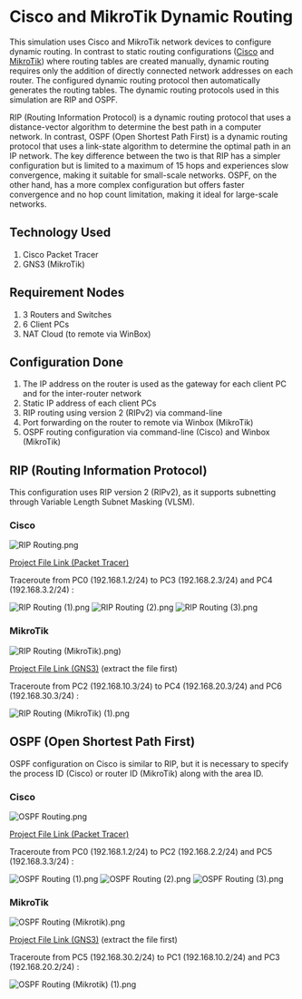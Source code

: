 # Cisco and MikroTik Dynamic Routing
This simulation uses Cisco and MikroTik network devices to configure dynamic routing. In contrast to static routing configurations ([Cisco](https://github.com/eightball270/CodingStudio-ComputerNetworkFundamentals?tab=readme-ov-file#static-routing) and [MikroTik](https://github.com/eightball270/MikroTik-Static-Routing/tree/main?tab=readme-ov-file#mikrotik-static-routing)) where routing tables are created manually, dynamic routing requires only the addition of directly connected network addresses on each router. The configured dynamic routing protocol then automatically generates the routing tables. The dynamic routing protocols used in this simulation are RIP and OSPF.

RIP (Routing Information Protocol) is a dynamic routing protocol that uses a distance-vector algorithm to determine the best path in a computer network. In contrast, OSPF (Open Shortest Path First) is a dynamic routing protocol that uses a link-state algorithm to determine the optimal path in an IP network. The key difference between the two is that RIP has a simpler configuration but is limited to a maximum of 15 hops and experiences slow convergence, making it suitable for small-scale networks. OSPF, on the other hand, has a more complex configuration but offers faster convergence and no hop count limitation, making it ideal for large-scale networks.

## Technology Used
1. Cisco Packet Tracer
2. GNS3 (MikroTik)

## Requirement Nodes
1. 3 Routers and Switches
2. 6 Client PCs
3. NAT Cloud (to remote via WinBox)

## Configuration Done
1. The IP address on the router is used as the gateway for each client PC and for the inter-router network
2. Static IP address of each client PCs
3. RIP routing using version 2 (RIPv2) via command-line
4. Port forwarding on the router to remote via Winbox (MikroTik)
5. OSPF routing configuration via command-line (Cisco) and Winbox (MikroTik)

## RIP (Routing Information Protocol)
This configuration uses RIP version 2 (RIPv2), as it supports subnetting through Variable Length Subnet Masking (VLSM).

### Cisco

![RIP Routing.png](https://github.com/eightball270/Cisco-and-MikroTik-Dynamic-Routing/blob/main/Cisco/RIP%20Routing.png)

[Project File Link (Packet Tracer)](https://github.com/eightball270/Cisco-and-MikroTik-Dynamic-Routing/blob/main/Cisco/RIP%20Routing.pkt)

Traceroute from PC0 (192.168.1.2/24) to PC3 (192.168.2.3/24) and PC4 (192.168.3.2/24) :

![RIP Routing (1).png](https://github.com/eightball270/Cisco-and-MikroTik-Dynamic-Routing/blob/main/Cisco/RIP%20Routing%20(1).png) ![RIP Routing (2).png](https://github.com/eightball270/Cisco-and-MikroTik-Dynamic-Routing/blob/main/Cisco/RIP%20Routing%20(2).png) ![RIP Routing (3).png](https://github.com/eightball270/Cisco-and-MikroTik-Dynamic-Routing/blob/main/Cisco/RIP%20Routing%20(3).png)

### MikroTik

![RIP Routing (MikroTik).png)](https://github.com/eightball270/Cisco-and-MikroTik-Dynamic-Routing/blob/main/MikroTik/RIP%20Routing%20(MikroTik).png)

[Project File Link (GNS3)](https://github.com/eightball270/Cisco-and-MikroTik-Dynamic-Routing/blob/main/MikroTik/RIP%20Routing%20(MikroTik).gns3project.rar) (extract the file first)

Traceroute from PC2 (192.168.10.3/24) to PC4 (192.168.20.3/24) and PC6 (192.168.30.3/24) :

![RIP Routing (MikroTik) (1).png](https://github.com/eightball270/Cisco-and-MikroTik-Dynamic-Routing/blob/main/MikroTik/RIP%20Routing%20(MikroTik)%20(1).png)

## OSPF (Open Shortest Path First)
OSPF configuration on Cisco is similar to RIP, but it is necessary to specify the process ID (Cisco) or router ID (MikroTik) along with the area ID.

### Cisco

![OSPF Routing.png](https://github.com/eightball270/Cisco-and-MikroTik-Dynamic-Routing/blob/main/Cisco/OSPF%20Routing.png)

[Project File Link (Packet Tracer)](https://github.com/eightball270/Cisco-and-MikroTik-Dynamic-Routing/blob/main/Cisco/OSPF%20Routing.pkt)

Traceroute from PC0 (192.168.1.2/24) to PC2 (192.168.2.2/24) and PC5 (192.168.3.3/24) :

![OSPF Routing (1).png](https://github.com/eightball270/Cisco-and-MikroTik-Dynamic-Routing/blob/main/Cisco/OSPF%20Routing%20(1).png) ![OSPF Routing (2).png](https://github.com/eightball270/Cisco-and-MikroTik-Dynamic-Routing/blob/main/Cisco/OSPF%20Routing%20(2).png) ![OSPF Routing (3).png](https://github.com/eightball270/Cisco-and-MikroTik-Dynamic-Routing/blob/main/Cisco/OSPF%20Routing%20(3).png)

### MikroTik

![OSPF Routing (Mikrotik).png](https://github.com/eightball270/Cisco-and-MikroTik-Dynamic-Routing/blob/main/MikroTik/OSPF%20Routing%20(Mikrotik).png)

[Project File Link (GNS3)](https://github.com/eightball270/Cisco-and-MikroTik-Dynamic-Routing/blob/main/MikroTik/OSPF%20Routing%20(MikroTik).gns3project.rar) (extract the file first)

Traceroute from PC5 (192.168.30.2/24) to PC1 (192.168.10.2/24) and PC3 (192.168.20.2/24) :

![OSPF Routing (Mikrotik) (1).png](https://github.com/eightball270/Cisco-and-MikroTik-Dynamic-Routing/blob/main/MikroTik/OSPF%20Routing%20(Mikrotik)%20(1).png)
